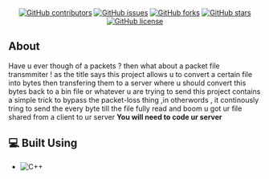 
<p align="center">
  <a href="" rel="noopener">
    



</p>
<p align="center">
    <br> 
</p>
<div align="center">

[![GitHub contributors](https://img.shields.io/github/contributors/hamdy-cufe-eng/Circuit-Simulator)](https://github.com/hamdy-cufe-eng/Circuit-Simulator/contributors)
[![GitHub issues](https://img.shields.io/github/issues/hamdy-cufe-eng/Circuit-Simulator)](https://github.com/hamdy-cufe-eng/Circuit-Simulator/issues)
[![GitHub forks](https://img.shields.io/github/forks/hamdy-cufe-eng/Circuit-Simulator)](https://github.com/hamdy-cufe-eng/Circuit-Simulator/network)
[![GitHub stars](https://img.shields.io/github/stars/hamdy-cufe-eng/Circuit-Simulator)](https://github.com/hamdy-cufe-eng/Circuit-Simulator/stargazers)
[![GitHub license](https://img.shields.io/github/license/hamdy-cufe-eng/Circuit-Simulator)](https://github.com/hamdy-cufe-eng/Circuit-Simulator/blob/main/LICENSE)

</div>

## About

Have u ever though of a packets ? then what about a packet file transmmiter !
as the title says this project allows u to convert a certain file into bytes then transfering them to a server where u should convert this bytes back to a bin file or whatever u are trying to send 
this project contains a simple trick to bypass the packet-loss thing ,in otherwords , it continously tring to send the every byte till the file fully read and boom u got ur file shared from a client to ur server
**You will need to code ur server**
## 💻 Built Using <a name = "tech"></a>
* ![C++](https://img.shields.io/badge/C%2B%2B-00599C?style=for-the-badge&logo=c%2B%2B&logoColor=white)


